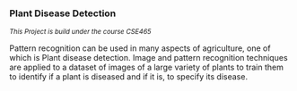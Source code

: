<h3>Plant Disease Detection</h3>
<small><i>This Project is build under the course CSE465</i></small>
<p>Pattern recognition can be used in many aspects of agriculture, one of which is Plant disease detection. Image and pattern recognition techniques are applied to a dataset of images of a large variety of plants to train them to identify if a plant is diseased and if it is, to specify its disease.</p>
